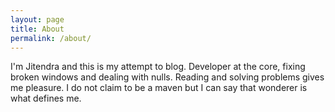 ```yaml
---
layout: page
title: About
permalink: /about/
---
```


I'm Jitendra and this is my attempt to blog. Developer at the core, fixing broken windows and dealing with nulls. Reading and solving problems gives me pleasure. I do not claim to be a maven but I can say that wonderer is what defines me.
